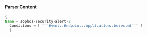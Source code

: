 #### Parser Content
```Java
{
Name = sophos-security-alert-2
  Conditions = [ """Event::Endpoint::Application::Detected""" ]
  }
```